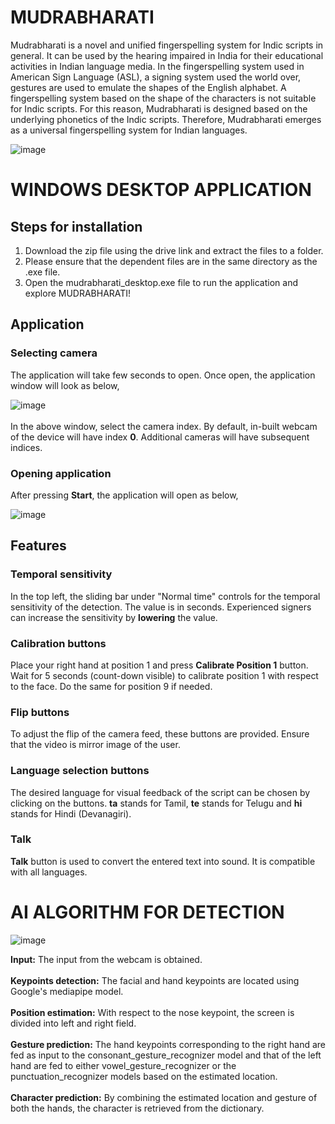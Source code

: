 # MUDRABHARATI
Mudrabharati is a novel and unified fingerspelling system for Indic scripts in general. It can be used by the hearing impaired in India for their educational activities in Indian language media. In the fingerspelling system used in American Sign Language (ASL), a signing system used the world over, gestures are used to emulate the shapes of the English alphabet. A fingerspelling system based on the shape of the characters is not suitable for Indic scripts. For this reason, Mudrabharati is designed based on the underlying phonetics of the Indic scripts. Therefore, Mudrabharati emerges as a universal fingerspelling system for Indian languages.
<br/>

![image](https://github.com/user-attachments/assets/6a0de3d1-367e-4410-ac06-be2e95b7751b) <br/>

# WINDOWS DESKTOP APPLICATION

## Steps for installation

1) Download the zip file using the drive link and extract the files to a folder.
2) Please ensure that the dependent files are in the same directory as the .exe file.
3) Open the mudrabharati_desktop.exe file to run the application and explore MUDRABHARATI!

## Application
### **Selecting camera**<br/>
The application will take few seconds to open. Once open, the application window will look as below,<br/>

![image](https://github.com/user-attachments/assets/4ee7dc44-cd5d-46ea-a077-8d41b0fb1eb4) <br/><br/>
In the above window, select the camera index. By default, in-built webcam of the device will have index **0**. Additional cameras will have subsequent indices.


### **Opening application**<br/>
After pressing **Start**, the application will open as below, <br/>

![image](https://github.com/user-attachments/assets/488a229f-b1e6-4bb9-acbf-6285cfbfa696)


## Features
### **Temporal sensitivity**<br/>
In the top left, the sliding bar under "Normal time" controls for the temporal sensitivity of the detection. The value is in seconds. Experienced signers can increase the sensitivity by **lowering** the value.

### **Calibration buttons**<br/>
Place your right hand at position 1 and press **Calibrate Position 1** button. Wait for 5 seconds (count-down visible) to calibrate position 1 with respect to the face. Do the same for position 9 if needed.

### **Flip buttons**<br/>
To adjust the flip of the camera feed, these buttons are provided. Ensure that the video is mirror image of the user.

### **Language selection buttons**<br/>
The desired language for visual feedback of the script can be chosen by clicking on the buttons. **ta** stands for Tamil, **te** stands for Telugu and **hi** stands for Hindi (Devanagiri).

### **Talk**<br/>
**Talk** button is used to convert the entered text into sound. It is compatible with all languages.

# AI ALGORITHM FOR DETECTION
![image](https://github.com/user-attachments/assets/f6469b2f-b452-4937-9be6-b861fa8b1eb0)


**Input:** The input from the webcam is obtained. <br/> <br/>
**Keypoints detection:** The facial and hand keypoints are located using Google's mediapipe model. <br/> <br/>
**Position estimation:** With respect to the nose keypoint, the screen is divided into left and right field. <br/> <br/>
**Gesture prediction:** The hand keypoints corresponding to the right hand are fed as input to the consonant_gesture_recognizer model and that of the left hand are fed to either vowel_gesture_recognizer or the punctuation_recognizer models based on the estimated location. <br/> <br/>
**Character prediction:** By combining the estimated location and gesture of both the hands, the character is retrieved from the dictionary. <br/> <br/>

